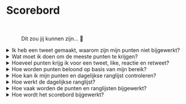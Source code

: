 # Scorebord



<figure><img src="../../../.gitbook/assets/Prometheus_Throne.png" alt="" width="375"><figcaption><p>Dit zou jij kunnen zijn... 👀</p></figcaption></figure>

<details>

<summary>Ik heb een tweet gemaakt, waarom zijn mijn punten niet bijgewerkt?</summary>

We vernieuwen de gegevens elke 24 uur, dus je score wordt dienovereenkomstig bijgewerkt. Houd er rekening mee dat een tweet eerst een bepaalde mate van betrokkenheid (weergaven, likes, reacties, retweets) moet hebben om te worden geteld door [LunarCrush](lunarcrush.md). Dit kan leiden tot een vertraging van maximaal 48 uur. Het is vermeldenswaard dat er geen limiet is aan het aantal tweets dat je per dag kunt plaatsen. Bij frequent en consistent tweeten hebben de verwerkingsvertragingen van LunarCrush minder impact.

</details>

<details>

<summary>Wat moet ik doen om de meeste punten te krijgen?</summary>

Om de hoogste punten voor het seizoen te behalen, is het doel om elke dag de hoogste positie in de ranglijst te bereiken. Voortdurend behoren tot de top 300 deelnemers vormt een sterke basis, maar het behalen van een prominente rang is een prestatie die de maximale punten veiligstelt.

Een regelmatige aanwezigheid handhaven is cruciaal om geen dagelijkse punten mis te lopen. Om je dagelijkse punten verder te optimaliseren, overweeg deze beste praktijken:

Maak gebruik van de [LunarCrush](lunarcrush.md) invloedsscore. Handhaaf een consistent publicatieschema (10-40 keer per dag voor topinfluencers). Gebruik nauwkeurige $tickers en #hashtags (#XBorg, $XBG en #XBG). Bied waardevolle inhoud aan om je volgers te betrekken. Interacteer met relevante berichten, met name die gerelateerd zijn aan tokens, beurzen of NFT's waar je gepassioneerd over bent. Geef prioriteit aan visuele aantrekkingskracht door gebruik te maken van hoogwaardige visuals. Tag andere invloedrijke personen en opmerkelijke figuren die geassocieerd zijn met de tokens waar je je op richt. Vermijd overmatig gebruik van irrelevante hashtags om spam te voorkomen.

</details>

<details>

<summary>Hoeveel punten krijg ik voor een tweet, like, reactie en retweet?</summary>

Omdat we vertrouwen op [LunarCrush](lunarcrush.md), kennen we geen punten toe voor geïsoleerde acties. LunarCrush meet je algehele betrokkenheid bij het XBorg-project gedurende de dag en genereert een ranglijst. Op basis van deze dagelijkse ranglijst verzamelt de speler punten. Voor meer details over hoe de invloedsranglijst wordt gegenereerd, raadpleeg [LunarCrush's FAQ](https://lunarcrush.com/faq/how-does-lunarcrush-calculate-social-influence).

</details>

<details>

<summary>Hoe worden punten beloond op basis van mijn bereik?</summary>

De cumulatieve betrokkenheidsactiviteiten, waaronder acties zoals tweets, likes, retweets, reacties en volgers, spelen een rol bij het bepalen van je dagelijkse invloedrijke ranglijst zoals gemeten door LunarCrush. XBorg kent op dagelijkse basis punten toe gedurende de fase op basis van deze ranglijst. Het behalen van een hogere rang aan het einde van de fase resulteert in een substantiële beloning.

</details>

<details>

<summary>Hoe kan ik mijn punten en dagelijkse ranglijst controleren?</summary>

Bezoek ons [scorebord](https://xbg-challenge.xborg.com/). De ranglijst wordt elke 24 uur bijgewerkt.

</details>

<details>

<summary>Hoe werkt de dagelijkse ranglijst?</summary>

Op basis van je rangschikking, berekend en gemeten in de afgelopen 24 uur door LunarCrush, krijg je dagelijks punten.

De punten worden als volgt toegekend:

<img src="../../../.gitbook/assets/points_distribution.png" alt="" data-size="original">

Als je rang buiten de 300e plaats valt, ontvang je geen punten voor die dag. Maar dat is het voordeel van deze ranglijst: Elke dag krijg je een nieuwe kans om te presteren.

We hopen dat deze uitleg duidelijkheid geeft over hoe punten worden opgebouwd.

</details>

<details>

<summary>Hoe vaak worden de punten en ranglijsten bijgewerkt?</summary>

We voeren dagelijks gegevensextractie uit en kennen punten toe aan de top 300 influencers van de dag. Hierdoor verandert het scorebord eens in de 24 uur.

</details>

<details>

<summary>Hoe wordt het scorebord bijgewerkt?</summary>

Elke dag verdien je punten op basis van je dagelijkse rang. Deze punten worden dagelijks opgeteld om het scorebord samen te stellen. Dit scorebord speelt een cruciale rol bij het bepalen van je beloningen aan het einde van de kwalificatie- of seizoensperiode.

</details>